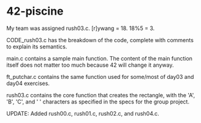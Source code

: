 # 42-piscine

My team was assigned rush03.c. [r]ywang = 18. 18%5 = 3.

CODE_rush03.c has the breakdown of the code, complete with comments to explain its semantics.

main.c contains a sample main function. The content of the main function itself does not matter too much because 42 will change it anyway.

ft_putchar.c contains the same function used for some/most of day03 and day04 exercises.

rush03.c contains the core function that creates the rectangle, with the 'A', 'B', 'C', and ' ' characters as specified in the specs for the group project.

UPDATE: Added rush00.c, rush01.c, rush02.c, and rush04.c.
